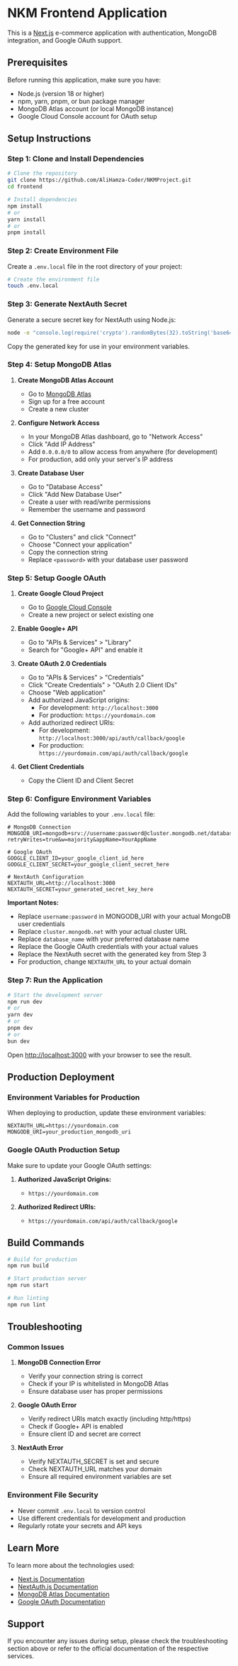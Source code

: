 # NKM Frontend Application

This is a [Next.js](https://nextjs.org) e-commerce application with authentication, MongoDB integration, and Google OAuth support.

## Prerequisites

Before running this application, make sure you have:

- Node.js (version 18 or higher)
- npm, yarn, pnpm, or bun package manager
- MongoDB Atlas account (or local MongoDB instance)
- Google Cloud Console account for OAuth setup

## Setup Instructions

### Step 1: Clone and Install Dependencies

```bash
# Clone the repository
git clone https://github.com/AliHamza-Coder/NKMProject.git
cd frontend

# Install dependencies
npm install
# or
yarn install
# or
pnpm install
```

### Step 2: Create Environment File

Create a `.env.local` file in the root directory of your project:

```bash
# Create the environment file
touch .env.local
```

### Step 3: Generate NextAuth Secret

Generate a secure secret key for NextAuth using Node.js:

```bash
node -e "console.log(require('crypto').randomBytes(32).toString('base64'))"
```

Copy the generated key for use in your environment variables.

### Step 4: Setup MongoDB Atlas

1. **Create MongoDB Atlas Account**
   - Go to [MongoDB Atlas](https://www.mongodb.com/atlas)
   - Sign up for a free account
   - Create a new cluster

2. **Configure Network Access**
   - In your MongoDB Atlas dashboard, go to "Network Access"
   - Click "Add IP Address"
   - Add `0.0.0.0/0` to allow access from anywhere (for development)
   - For production, add only your server's IP address

3. **Create Database User**
   - Go to "Database Access"
   - Click "Add New Database User"
   - Create a user with read/write permissions
   - Remember the username and password

4. **Get Connection String**
   - Go to "Clusters" and click "Connect"
   - Choose "Connect your application"
   - Copy the connection string
   - Replace `<password>` with your database user password

### Step 5: Setup Google OAuth

1. **Create Google Cloud Project**
   - Go to [Google Cloud Console](https://console.cloud.google.com/)
   - Create a new project or select existing one

2. **Enable Google+ API**
   - Go to "APIs & Services" > "Library"
   - Search for "Google+ API" and enable it

3. **Create OAuth 2.0 Credentials**
   - Go to "APIs & Services" > "Credentials"
   - Click "Create Credentials" > "OAuth 2.0 Client IDs"
   - Choose "Web application"
   - Add authorized JavaScript origins:
     - For development: `http://localhost:3000`
     - For production: `https://yourdomain.com`
   - Add authorized redirect URIs:
     - For development: `http://localhost:3000/api/auth/callback/google`
     - For production: `https://yourdomain.com/api/auth/callback/google`

4. **Get Client Credentials**
   - Copy the Client ID and Client Secret

### Step 6: Configure Environment Variables

Add the following variables to your `.env.local` file:

```env
# MongoDB Connection
MONGODB_URI=mongodb+srv://username:password@cluster.mongodb.net/database_name?retryWrites=true&w=majority&appName=YourAppName

# Google OAuth
GOOGLE_CLIENT_ID=your_google_client_id_here
GOOGLE_CLIENT_SECRET=your_google_client_secret_here

# NextAuth Configuration
NEXTAUTH_URL=http://localhost:3000
NEXTAUTH_SECRET=your_generated_secret_key_here
```

**Important Notes:**
- Replace `username:password` in MONGODB_URI with your actual MongoDB user credentials
- Replace `cluster.mongodb.net` with your actual cluster URL
- Replace `database_name` with your preferred database name
- Replace the Google OAuth credentials with your actual values
- Replace the NextAuth secret with the generated key from Step 3
- For production, change `NEXTAUTH_URL` to your actual domain

### Step 7: Run the Application

```bash
# Start the development server
npm run dev
# or
yarn dev
# or
pnpm dev
# or
bun dev
```

Open [http://localhost:3000](http://localhost:3000) with your browser to see the result.

## Production Deployment

### Environment Variables for Production

When deploying to production, update these environment variables:

```env
NEXTAUTH_URL=https://yourdomain.com
MONGODB_URI=your_production_mongodb_uri
```

### Google OAuth Production Setup

Make sure to update your Google OAuth settings:

1. **Authorized JavaScript Origins:**
   - `https://yourdomain.com`

2. **Authorized Redirect URIs:**
   - `https://yourdomain.com/api/auth/callback/google`

## Build Commands

```bash
# Build for production
npm run build

# Start production server
npm run start

# Run linting
npm run lint
```

## Troubleshooting

### Common Issues

1. **MongoDB Connection Error**
   - Verify your connection string is correct
   - Check if your IP is whitelisted in MongoDB Atlas
   - Ensure database user has proper permissions

2. **Google OAuth Error**
   - Verify redirect URIs match exactly (including http/https)
   - Check if Google+ API is enabled
   - Ensure client ID and secret are correct

3. **NextAuth Error**
   - Verify NEXTAUTH_SECRET is set and secure
   - Check NEXTAUTH_URL matches your domain
   - Ensure all required environment variables are set

### Environment File Security

- Never commit `.env.local` to version control
- Use different credentials for development and production
- Regularly rotate your secrets and API keys

## Learn More

To learn more about the technologies used:

- [Next.js Documentation](https://nextjs.org/docs)
- [NextAuth.js Documentation](https://next-auth.js.org/)
- [MongoDB Atlas Documentation](https://docs.atlas.mongodb.com/)
- [Google OAuth Documentation](https://developers.google.com/identity/protocols/oauth2)

## Support

If you encounter any issues during setup, please check the troubleshooting section above or refer to the official documentation of the respective services.
